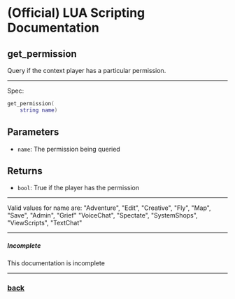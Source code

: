 
# (Official) LUA Scripting Documentation

## get_permission

Query if the context player has a particular permission.

___

Spec:

```lua
get_permission(
	string name)
```

## Parameters

- `name`: The permission being queried

## Returns

- `bool`: True if the player has the permission

___

Valid values for name are:
"Adventure", "Edit", "Creative", "Fly", "Map", "Save", "Admin", "Grief"
"VoiceChat", "Spectate", "SystemShops", "ViewScripts", "TextChat"

___

##### Incomplete

This documentation is incomplete

___

### [back](../getters)
